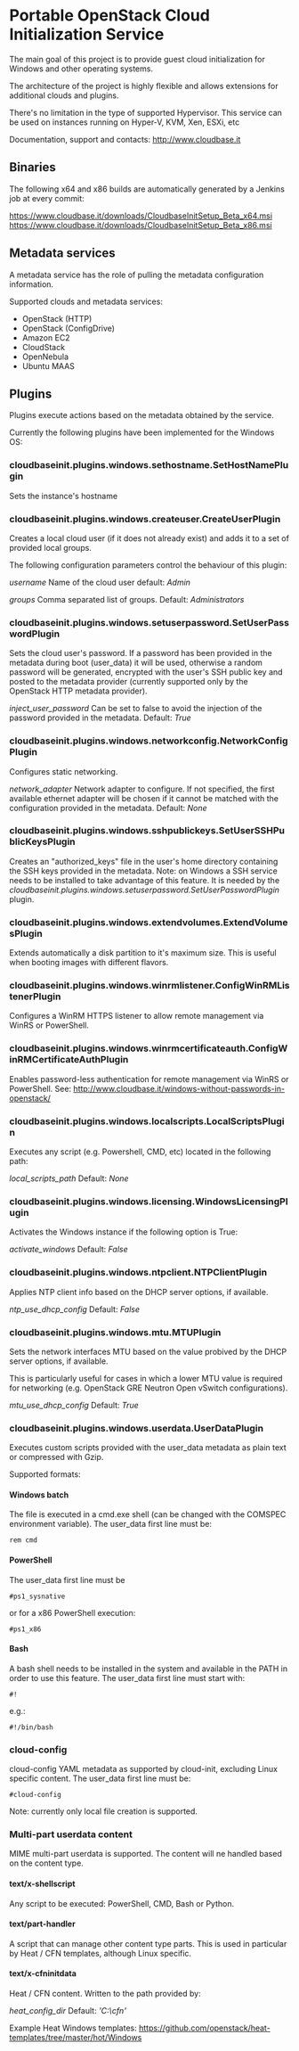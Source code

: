Portable OpenStack Cloud Initialization Service
===============================================

The main goal of this project is to provide guest cloud initialization for
Windows and other operating systems.

The architecture of the project is highly flexible and allows extensions for
additional clouds and plugins.

There's no limitation in the type of supported Hypervisor. This service can be
used on instances running on Hyper-V, KVM, Xen, ESXi, etc

Documentation, support and contacts: http://www.cloudbase.it

Binaries
--------

The following x64 and x86 builds are automatically generated by a Jenkins job
at every commit:

https://www.cloudbase.it/downloads/CloudbaseInitSetup_Beta_x64.msi
https://www.cloudbase.it/downloads/CloudbaseInitSetup_Beta_x86.msi

Metadata services
-----------------

A metadata service has the role of pulling the metadata configuration
information.

Supported clouds and metadata services:

* OpenStack (HTTP)
* OpenStack (ConfigDrive)
* Amazon EC2
* CloudStack
* OpenNebula
* Ubuntu MAAS

Plugins
-------

Plugins execute actions based on the metadata obtained by the service.

Currently the following plugins have been implemented for the Windows OS:


### cloudbaseinit.plugins.windows.sethostname.SetHostNamePlugin

Sets the instance's hostname


### cloudbaseinit.plugins.windows.createuser.CreateUserPlugin

Creates a local cloud user (if it does not already exist) and adds it to a set
of provided local groups.

The following configuration parameters control the behaviour of this
plugin:

_username_
Name of the cloud user
default: _Admin_

_groups_
Comma separated list of groups.
Default: _Administrators_


### cloudbaseinit.plugins.windows.setuserpassword.SetUserPasswordPlugin

Sets the cloud user's password. If a password has been provided in the
metadata during boot (user_data) it will be used, otherwise a random password
will be generated, encrypted with the user's SSH public key and posted to the
metadata provider (currently supported only by the OpenStack HTTP metadata
provider).

_inject_user_password_
Can be set to false to avoid the injection of the password provided in the
metadata.
Default: _True_


### cloudbaseinit.plugins.windows.networkconfig.NetworkConfigPlugin

Configures static networking.

_network_adapter_
Network adapter to configure. If not specified, the first available ethernet
adapter will be chosen if it cannot be matched with the configuration provided
in the metadata.
Default: _None_


### cloudbaseinit.plugins.windows.sshpublickeys.SetUserSSHPublicKeysPlugin

Creates an "authorized_keys" file in the user's home directory containing the
SSH keys provided in the metadata. Note: on Windows a SSH service needs to be
installed to take advantage of this feature.
It is needed by the
_cloudbaseinit.plugins.windows.setuserpassword.SetUserPasswordPlugin_ plugin.


### cloudbaseinit.plugins.windows.extendvolumes.ExtendVolumesPlugin

Extends automatically a disk partition to it's maximum size. This is useful
when booting images with different flavors.


### cloudbaseinit.plugins.windows.winrmlistener.ConfigWinRMListenerPlugin

Configures a WinRM HTTPS listener to allow remote management via WinRS or
PowerShell.


### cloudbaseinit.plugins.windows.winrmcertificateauth.ConfigWinRMCertificateAuthPlugin

Enables password-less authentication for remote management via WinRS or
PowerShell.
See: http://www.cloudbase.it/windows-without-passwords-in-openstack/


### cloudbaseinit.plugins.windows.localscripts.LocalScriptsPlugin

Executes any script (e.g. Powershell, CMD, etc) located in the following path:

_local_scripts_path_
Default: _None_


### cloudbaseinit.plugins.windows.licensing.WindowsLicensingPlugin

Activates the Windows instance if the following option is True:

_activate_windows_
Default: _False_


### cloudbaseinit.plugins.windows.ntpclient.NTPClientPlugin

Applies NTP client info based on the DHCP server options, if available.

_ntp_use_dhcp_config_
Default: _False_


### cloudbaseinit.plugins.windows.mtu.MTUPlugin

Sets the network interfaces MTU based on the value probived by the DHCP server
options, if available.

This is particularly useful for cases in which a lower MTU value is required
for networking (e.g. OpenStack GRE Neutron Open vSwitch configurations).

_mtu_use_dhcp_config_
Default: _True_


### cloudbaseinit.plugins.windows.userdata.UserDataPlugin

Executes custom scripts provided with the user_data metadata as plain text or
compressed with Gzip.

Supported formats:

#### Windows batch

The file is executed in a cmd.exe shell (can be changed with the COMSPEC
environment variable). The user_data first line must be:

    rem cmd

#### PowerShell

The user_data first line must be

    #ps1_sysnative

or for a x86 PowerShell execution:

    #ps1_x86

#### Bash

A bash shell needs to be installed in the system and available in the PATH in
order to use this feature. The user_data first line must start with:

    #!

e.g.:

    #!/bin/bash

### cloud-config

cloud-config YAML metadata as supported by cloud-init, excluding Linux specific
content. The user_data first line must be:

    #cloud-config

Note: currently only local file creation is supported.


### Multi-part userdata content

MIME multi-part userdata is supported. The content will ne handled based on the
content type.


#### text/x-shellscript

Any script to be executed: PowerShell, CMD, Bash or Python.


#### text/part-handler

A script that can manage other content type parts. This is used in particular
by Heat / CFN templates, although Linux specific.

#### text/x-cfninitdata

Heat / CFN content. Written to the path provided by:

_heat_config_dir_
Default: _'C:\\cfn'_

Example Heat Windows templates: https://github.com/openstack/heat-templates/tree/master/hot/Windows
